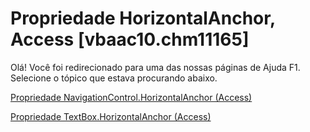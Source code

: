 
# Propriedade HorizontalAnchor, Access [vbaac10.chm11165]

Olá! Você foi redirecionado para uma das nossas páginas de Ajuda F1. Selecione o tópico que estava procurando abaixo.

[Propriedade NavigationControl.HorizontalAnchor (Access)](http://msdn.microsoft.com/library/2e6142a7-1d9b-ec43-5ee2-0388f5d401f4%28Office.15%29.aspx)

[Propriedade TextBox.HorizontalAnchor (Access)](http://msdn.microsoft.com/library/85dc54b2-7a20-4667-ade9-47202f77d524%28Office.15%29.aspx)

